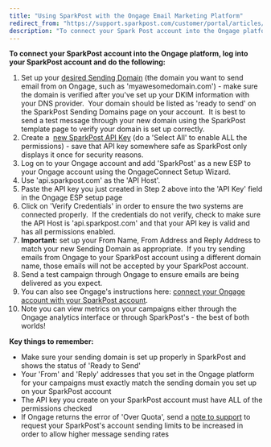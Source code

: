 ```yaml
---
title: "Using SparkPost with the Ongage Email Marketing Platform"
redirect_from: "https://support.sparkpost.com/customer/portal/articles/1930046-using-sparkpost-with-the-ongage-email-marketing-platform"
description: "To connect your Spark Post account into the Ongage platform log into your Spark Post account and do the following Set up your desired Sending Domain the domain you want to send email from on Ongage such as myawesomedomain com make sure the domain is verified after you've set up..."
---
```


**To connect your SparkPost account into the Ongage platform, log into your SparkPost account and do the following:**                                                                                                               

1.  Set up your [desired Sending Domain](http://support.sparkpost.com/customer/portal/articles/1933318-create-sending-domains) (the domain you want to send email from on Ongage, such as 'myawesomedomain.com') - make sure the domain is verified after you've set up your DKIM information with your DNS provider.  Your domain should be listed as 'ready to send' on the SparkPost Sending Domains page on your account.  It is best to send a test message through your new domain using the SparkPost template page to verify your domain is set up correctly.
2.  Create a  [new SparkPost API Key](https://support.sparkpost.com/customer/portal/articles/1933377-create-api-keys) (do a 'Select All' to enable ALL the permissions) - save that API key somewhere safe as SparkPost only displays it once for security reasons.
3.  Log on to your Ongage account and add 'SparkPost' as a new ESP to your Ongage account using the OngageConnect Setup Wizard.
4.  Use 'api.sparkpost.com' as the 'API Host'.
5.  Paste the API key you just created in Step 2 above into the 'API Key' field in the Ongage ESP setup page
6.  Click on 'Verify Credentials' in order to ensure the two systems are connected properly.  If the credentials do not verify, check to make sure the API Host is 'api.sparkpost.com' and that your API key is valid and has all permissions enabled.
7.  **Important:** set up your From Name, From Address and Reply Address to match your new Sending Domain as appropriate.  If you try sending emails from Ongage to your SparkPost account using a different domain name, those emails will not be accepted by your SparkPost account.
8.  Send a test campaign through Ongage to ensure emails are being delivered as you expect.
9.  You can also see Ongage's instructions here: [connect your Ongage account with your SparkPost account](https://ongage.atlassian.net/wiki/display/HELP/SparkPost+Setup+Tutorial).
10.  ​Note you can view metrics on your campaigns either through the Ongage analytics interface or through SparkPost's - the best of both worlds!

**Key things to remember:**                    

*   Make sure your sending domain is set up properly in SparkPost and shows the status of 'Ready to Send'
*   Your 'From' and 'Reply' addresses that you set in the Ongage platform for your campaigns must exactly match the sending domain you set up on your SparkPost account
*   The API key you create on your SparkPost account must have ALL of the permissions checked
*   If Ongage returns the error of 'Over Quota', send a [note to support](http://support.sparkpost.com) to request your SparkPost's account sending limits to be increased in order to allow higher message sending rates